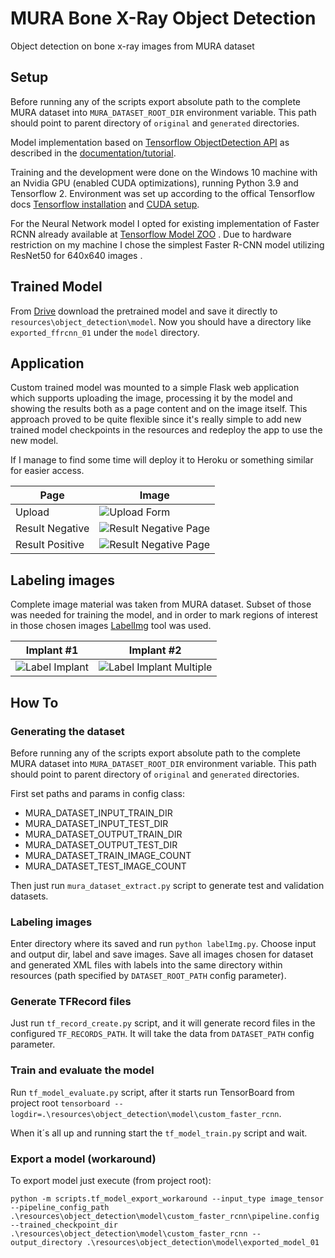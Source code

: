 # MURA Bone X-Ray Object Detection

Object detection on bone x-ray images from MURA dataset

## Setup

Before running any of the scripts export absolute path to the complete MURA dataset into `MURA_DATASET_ROOT_DIR`
environment variable. This path should point to parent directory of `original` and `generated` directories.

Model implementation based
on [Tensorflow ObjectDetection API](https://github.com/tensorflow/models/tree/master/research/object_detection) as
described in
the [documentation/tutorial](https://tensorflow-object-detection-api-tutorial.readthedocs.io/en/latest/index.html).

Training and the development were done on the Windows 10 machine with an Nvidia GPU (enabled CUDA optimizations),
running Python 3.9 and Tensorflow 2. Environment was set up according to the offical Tensorflow
docs [Tensorflow installation](https://www.tensorflow.org/install)
and [CUDA setup](https://www.tensorflow.org/install/gpu).

For the Neural Network model I opted for existing implementation of Faster RCNN already available
at [Tensorflow Model ZOO](https://github.com/tensorflow/models/blob/master/research/object_detection/g3doc/tf2_detection_zoo.md)
. Due to hardware restriction on my machine I chose the simplest Faster R-CNN model utilizing ResNet50 for 640x640
images .

## Trained Model

From [Drive](https://drive.google.com/drive/folders/1V7sa2gpdz2vez1tpn4xVghrM7V-V8cjX?usp=sharing) download the
pretrained model and save it directly to `resources\object_detection\model`. Now you should have a directory like
`exported_ffrcnn_01` under the `model` directory.

## Application

Custom trained model was mounted to a simple Flask web application which supports uploading the image, processing it by
the model and showing the results both as a page content and on the image itself. This approach proved to be quite
flexible since it's really simple to add new trained model checkpoints in the resources and redeploy the app to use the
new model.

If I manage to find some time will deploy it to Heroku or something similar for easier access.

Page | Image
--- | --- 
Upload | ![Upload Form](https://github.com/himamovic1/mura-object-detection/blob/main/resources/screenshots/01.png)
Result Negative | ![Result Negative Page](https://github.com/himamovic1/mura-object-detection/blob/main/resources/screenshots/03.png)
Result Positive | ![Result Negative Page](https://github.com/himamovic1/mura-object-detection/blob/main/resources/screenshots/02.png)

## Labeling images

Complete image material was taken from MURA dataset. Subset of those was needed for training the model, and in order to
mark regions of interest in those chosen images [LabelImg](https://github.com/tzutalin/labelImg) tool was used.

Implant #1 | Implant #2
--- | --- 
![Label Implant](https://github.com/himamovic1/mura-object-detection/blob/main/resources/screenshots/04.png) | ![Label Implant Multiple](https://github.com/himamovic1/mura-object-detection/blob/main/resources/screenshots/05.png)

## How To

### Generating the dataset

Before running any of the scripts export absolute path to the complete MURA dataset into `MURA_DATASET_ROOT_DIR`
environment variable. This path should point to parent directory of `original` and `generated` directories.

First set paths and params in config class:

- MURA_DATASET_INPUT_TRAIN_DIR
- MURA_DATASET_INPUT_TEST_DIR
- MURA_DATASET_OUTPUT_TRAIN_DIR
- MURA_DATASET_OUTPUT_TEST_DIR
- MURA_DATASET_TRAIN_IMAGE_COUNT
- MURA_DATASET_TEST_IMAGE_COUNT

Then just run `mura_dataset_extract.py` script to generate test and validation datasets.

### Labeling images

Enter directory where its saved and run `python labelImg.py`. Choose input and output dir, label and save images. Save
all images chosen for dataset and generated XML files with labels into the same directory within resources
(path specified by `DATASET_ROOT_PATH` config parameter).

### Generate TFRecord files

Just run `tf_record_create.py` script, and it will generate record files in the configured `TF_RECORDS_PATH`. It will
take the data from `DATASET_PATH` config parameter.

### Train and evaluate the model

Run `tf_model_evaluate.py` script, after it starts run TensorBoard from project root
`tensorboard --logdir=.\resources\object_detection\model\custom_faster_rcnn`.

When it´s all up and running start the `tf_model_train.py` script and wait.

### Export a model (workaround)

To export model just execute (from project root):

```
python -m scripts.tf_model_export_workaround --input_type image_tensor --pipeline_config_path .\resources\object_detection\model\custom_faster_rcnn\pipeline.config --trained_checkpoint_dir .\resources\object_detection\model\custom_faster_rcnn --output_directory .\resources\object_detection\model\exported_model_01
```